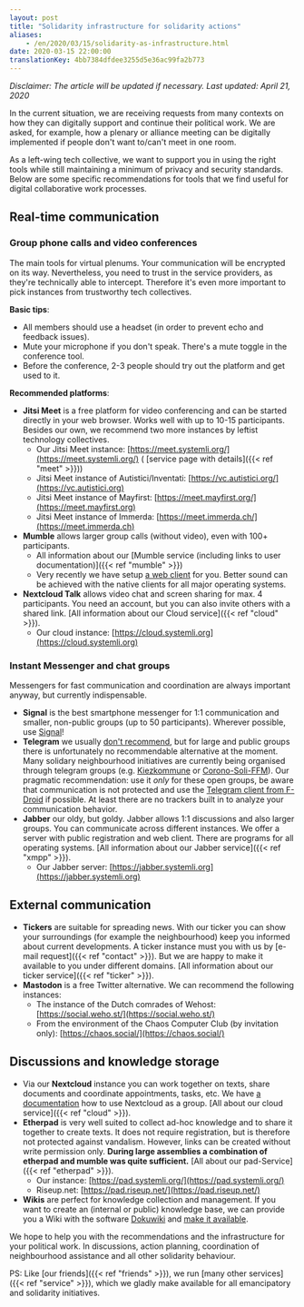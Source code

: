 ```yaml
---
layout: post
title: "Solidarity infrastructure for solidarity actions"
aliases:
    - /en/2020/03/15/solidarity-as-infrastructure.html
date: 2020-03-15 22:00:00
translationKey: 4bb7384dfdee3255d5e36ac99fa2b773
---
```

*Disclaimer: The article will be updated if necessary. Last updated: April 21, 2020*

In the current situation, we are receiving requests from many contexts on how they can digitally support and continue 
their political work.  We are asked, for example, how a plenary or alliance meeting can be digitally implemented if 
people don't want to/can't meet in one room.

As a left-wing tech collective, we want to support you in using the right tools while still maintaining a minimum of 
privacy and security standards. Below are some specific recommendations for tools that we find useful for digital 
collaborative work processes.

## Real-time communication

### Group phone calls and video conferences

The main tools for virtual plenums. Your communication will be encrypted on its way. Nevertheless, you need to trust in 
the service providers, as they're technically able to intercept. Therefore it's even more important to pick instances 
from trustworthy tech collectives.

**Basic tips**:

- All members should use a headset (in order to prevent echo and feedback issues).
- Mute your microphone if you don't speak. There's a mute toggle in the conference tool.
- Before the conference, 2-3 people should try out the platform and get used to it.

**Recommended platforms**:

* **Jitsi Meet** is a free platform for video conferencing and can be started directly in your web browser. Works well 
  with up to 10-15 participants. Besides our own, we recommend two more instances by leftist technology collectives.
  * Our Jitsi Meet instance: [https://meet.systemli.org/](https://meet.systemli.org/) (
    [service page with details]({{< ref "meet" >}}))
  * Jitsi Meet instance of Autistici/Inventati: [https://vc.autistici.org/](https://vc.autistici.org)
  * Jitsi Meet instance of Mayfirst: [https://meet.mayfirst.org/](https://meet.mayfirst.org)
  * Jitsi Meet instance of Immerda: [https://meet.immerda.ch/](https://meet.immerda.ch)
* **Mumble** allows larger group calls (without video), even with 100+ participants.
  * All information about our [Mumble service (including links to user documentation)]({{< ref "mumble" >}})
  * Very recently we have setup [a web client](https://talk.systemli.org) for you. Better sound can be achieved with 
    the native clients for all major operating systems.
* **Nextcloud Talk** allows video chat and screen sharing for max. 4 participants. You need an account, but you can 
  also invite others with a shared link. [All information about our Cloud service]({{< ref "cloud" >}}).
  * Our cloud instance: [https://cloud.systemli.org](https://cloud.systemli.org)

### Instant Messenger and chat groups

Messengers for fast communication and coordination are always important anyway, but currently indispensable.

* **Signal** is the best smartphone messenger for 1:1 communication and smaller, non-public groups (up to 50 
  participants). Wherever possible, use [Signal](https://signal.org/)!
* **Telegram** we usually 
  [don't recommend](https://www.kuketz-blog.de/telegram-sicherheit-gibt-es-nur-auf-anfrage-messenger-teil3/), but for 
  large and public groups there is unfortunately no recommendable alternative at the moment. Many solidary 
  neighbourhood initiatives are currently being organised through telegram groups (e.g. 
  [Kiezkommune](https://kiezkommune.noblogs.org/) or [Corono-Soli-FFM](https://www.corona-soli-ffm.org/)). Our 
  pragmatic recommendation: use it *only* for these open groups, be aware that communication is not protected and use 
  the [Telegram client from F-Droid](https://f-droid.org/en/packages/org.telegram.messenger/) if possible. At least 
  there are no trackers built in to analyze your communication behavior.
* **Jabber** our oldy, but goldy. Jabber allows 1:1 discussions and also larger groups. You can communicate across 
  different instances. We offer a server with public registration and web client. There are programs for all operating 
  systems. [All information about our Jabber service]({{< ref "xmpp" >}}).
  * Our Jabber server: [https://jabber.systemli.org](https://jabber.systemli.org)

## External communication

* **Tickers** are suitable for spreading news. With our ticker you can show your surroundings (for example the 
  neighbourhood) keep you informed about current developments. A ticker instance must you with us by 
  [e-mail request]({{< ref "contact" >}}). But we are happy to make it available to you under different domains. 
  [All information about our ticker service]({{< ref "ticker" >}}).
* **Mastodon** is a free Twitter alternative. We can recommend the following instances:
  * The instance of the Dutch comrades of Wehost: [https://social.weho.st/](https://social.weho.st/)
  * From the environment of the Chaos Computer Club (by invitation only): [https://chaos.social/](https://chaos.social/)

## Discussions and knowledge storage

* Via our **Nextcloud** instance you can work together on texts, share documents and coordinate appointments, tasks, 
  etc. We have [a documentation](https://wiki.systemli.org/howto/nextcloud/gruppen) how to use Nextcloud as a group. 
  [All about our cloud service]({{< ref "cloud" >}}).
* **Etherpad** is very well suited to collect ad-hoc knowledge and to share it together to create texts. It does not 
  require registration, but is therefore not protected against vandalism. However, links can be created without write 
  permission only. **During large assemblies a combination of etherpad and mumble was quite sufficient.** 
  [All about our pad-Service]({{< ref "etherpad" >}}).
  * Our instance: [https://pad.systemli.org/](https://pad.systemli.org/)
  * Riseup.net: [https://pad.riseup.net/](https://pad.riseup.net/)
* **Wikis** are perfect for knowledge collection and management. If you want to create an (internal or public) 
  knowledge base, we can provide you a Wiki with the software [Dokuwiki](https://www.dokuwiki.org/dokuwiki) and 
  [make it available](/en/service/hosting.html#wikis).

We hope to help you with the recommendations and the infrastructure for your political work. In discussions, action 
planning, coordination of neighbourhood assistance and all other solidarity behaviour.

PS: Like [our friends]({{< ref "friends" >}}), we run [many other services]({{< ref "service" >}}), which we gladly 
make available for all emancipatory and solidarity initiatives.
